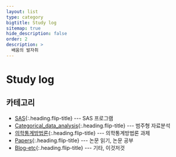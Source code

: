 ```yaml
---
layout: list
type: category
bigtitle: Study log
sitemap: true
hide_description: false
order: 2
description: >
  배움의 발자취
---
```


# Study log

## 카테고리

* [SAS]{:.heading.flip-title} --- SAS 프로그램
* [Categorical_data_analysis]{:.heading.flip-title} --- 범주형 자료분석
* [의학통계방법론]{:.heading.flip-title} --- 의학통계방법론 과제
* [Papers]{:.heading.flip-title} --- 논문 읽기, 논문 공부
* [Blog-etc]{:.heading.flip-title} --- 기타, 이것저것

[SAS]: /sas/
[Categorical_data_analysis]: /categorical-data-analysis/
[의학통계방법론]: /의학통계방법론/
[Papers]: /papers/
[Blog-etc]: /blog-etc/
